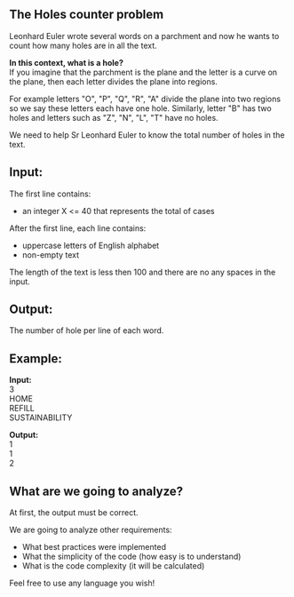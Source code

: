 ## The Holes counter problem 
Leonhard Euler wrote several words on a parchment and now he wants to count how many holes are in all the text.

**In this context, what is a hole?**  
If you imagine that the parchment is the plane and the letter is a curve on the plane, then each letter divides the plane into regions.

For example letters "O", "P", "Q", "R", "A" divide the plane into two regions so we say these letters each have one hole. Similarly, letter "B" has two holes and letters such as "Z", "N", "L", "T" have no holes.

We need to help Sr Leonhard Euler to know the total number of holes in the text.

## Input:
The first line contains:
 - an integer X <= 40 that represents the total of cases

After the first line, each line contains:
- uppercase letters of English alphabet
- non-empty text

The length of the text is less then 100 and there are no any spaces in the input.

## Output:
The number of hole per line of each word.

## Example:
**Input:**  
3  
HOME  
REFILL  
SUSTAINABILITY

**Output:**  
1  
1  
2  

## What are we going to analyze?
At first, the output must be correct.

We are going to analyze other requirements:
 - What best practices were implemented
 - What the simplicity of the code (how easy is to understand)
 - What is the code complexity (it will be calculated)

Feel free to use any language you wish!
